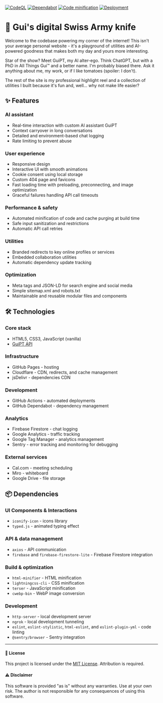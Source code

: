 [![CodeQL](https://github.com/guiruggiero/website/actions/workflows/github-code-scanning/codeql/badge.svg)](https://github.com/guiruggiero/website/actions/workflows/github-code-scanning/codeql)
[![Dependabot](https://github.com/guiruggiero/website/actions/workflows/dependabot/dependabot-updates/badge.svg)](https://github.com/guiruggiero/website/actions/workflows/dependabot/dependabot-updates)
[![Code minification](https://github.com/guiruggiero/website/actions/workflows/minification.yml/badge.svg?branch=live)](https://github.com/guiruggiero/website/actions/workflows/minification.yml)
[![Deployment](https://github.com/guiruggiero/website/actions/workflows/pages/pages-build-deployment/badge.svg?branch=live-min)](https://github.com/guiruggiero/website/actions/workflows/pages/pages-build-deployment)

# 🚀 Gui's digital Swiss Army knife

Welcome to the codebase powering my corner of the internet! This isn't your average personal website - it's a playground of utilities and AI-powered goodness that makes both my day and yours more interesting.

Star of the show? Meet GuiPT, my AI alter-ego. Think ChatGPT, but with a PhD in All Things Gui™ and a better name. I'm probably biased there. Ask it anything about me, my work, or if I like tomatoes (spoiler: I don't).

The rest of the site is my professional highlight reel and a collection of utilities I built because it's fun and, well... why not make life easier?

## ✨ Features

### AI assistant
- Real-time interaction with custom AI assistant GuiPT
- Context carryover in long conversations
- Detailed and environment-based chat logging
- Rate limiting to prevent abuse

### User experience
- Responsive design
- Interactive UI with smooth animations
- Cookie consent using local storage
- Custom 404 page and favicons
- Fast loading time with preloading, preconnecting, and image optimization
- Graceful failures handling API call timeouts

### Performance & safety
- Automated minification of code and cache purging at build time
- Safe input sanitization and restrictions
- Automatic API call retries

### Utilities
- Branded redirects to key online profiles or services
- Embedded collaboration utilities
- Automatic dependency update tracking

### Optimization
- Meta tags and JSON-LD for search engine and social media
- Simple sitemap.xml and robots.txt
- Maintainable and reusable modular files and components

## 🛠️ Technologies

### Core stack
- HTML5, CSS3, JavaScript (vanilla)
- [GuiPT API](https://github.com/guiruggiero/guipt)

### Infrastructure
- GitHub Pages - hosting
- Cloudflare - CDN, redirects, and cache management
- jsDelivr - dependencies CDN

### Development
- GitHub Actions - automated deployments
- GitHub Dependabot - dependency management

### Analytics
- Firebase Firestore - chat logging
- Google Analytics - traffic tracking
- Google Tag Manager - analytics management
- Sentry - error tracking and monitoring for debugging

### External services
- Cal.com - meeting scheduling
- Miro - whiteboard
- Google Drive - file storage

## 📦 Dependencies

### UI Components & Interactions
- `iconify-icon` - icons library
- `typed.js` - animated typing effect

### API & data management
- `axios` - API communication
- `firebase` and `firebase-firestore-lite` - Firebase Firestore integration

### Build & optimization
- `html-minifier` - HTML minification
- `lightningcss-cli` - CSS minification
- `terser` - JavaScript minification
- `cwebp-bin` - WebP image conversion

### Development
- `http-server` - local development server
- `ngrok` - local development tunneling
- `eslint`, `eslint-stylistic`, `html-eslint`, and `eslint-plugin-yml` - code linting
- `@sentry/browser` - Sentry integration

---

#### 📄 License
This project is licensed under the [MIT License](LICENSE). Attribution is required.

#### ⚠️ Disclaimer
This software is provided "as is" without any warranties. Use at your own risk. The author is not responsible for any consequences of using this software.
